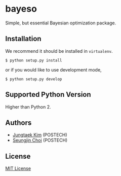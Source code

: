 # bayeso
Simple, but essential Bayesian optimization package. 

## Installation
We recommend it should be installed in `virtualenv`.

```shell
$ python setup.py install
```

or if you would like to use development mode,

```shell
$ python setup.py develop
```

## Supported Python Version
Higher than Python 2.

## Authors
* [Jungtaek Kim](http://mlg.postech.ac.kr/~jtkim/) (POSTECH)
* [Seungjin Choi](http://mlg.postech.ac.kr/~seungjin/) (POSTECH)

## License
[MIT License](LICENSE)
